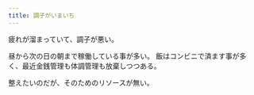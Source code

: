 ```yaml
---
title: 調子がいまいち
---
```


疲れが溜まっていて、調子が悪い。

昼から次の日の朝まで稼働している事が多い。
飯はコンビニで済ます事が多く、最近金銭管理も体調管理も放棄しつつある。

整えたいのだが、そのためのリソースが無い。
